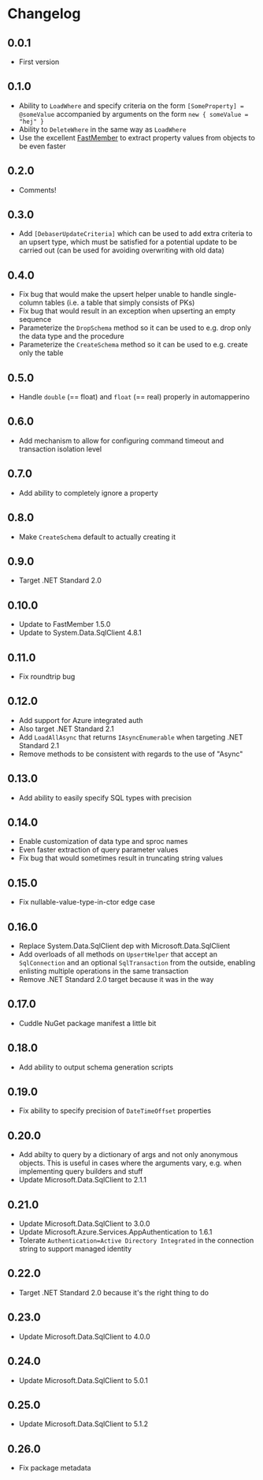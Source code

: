# Changelog

## 0.0.1
* First version

## 0.1.0
* Ability to `LoadWhere` and specify criteria on the form `[SomeProperty] = @someValue` accompanied by arguments on the form `new { someValue = "hej" }`
* Ability to `DeleteWhere` in the same way as `LoadWhere`
* Use the excellent [FastMember] to extract property values from objects to be even faster

## 0.2.0
* Comments!

## 0.3.0
* Add `[DebaserUpdateCriteria]` which can be used to add extra criteria to an upsert type, which must be satisfied for a potential update to be carried out (can be used for avoiding overwriting with old data)

## 0.4.0
* Fix bug that would make the upsert helper unable to handle single-column tables (i.e. a table that simply consists of PKs)
* Fix bug that would result in an exception when upserting an empty sequence
* Parameterize the `DropSchema` method so it can be used to e.g. drop only the data type and the procedure
* Parameterize the `CreateSchema` method so it can be used to e.g. create only the table

## 0.5.0
* Handle `double` (== float) and `float` (== real) properly in automapperino

## 0.6.0
* Add mechanism to allow for configuring command timeout and transaction isolation level

## 0.7.0
* Add ability to completely ignore a property

## 0.8.0
* Make `CreateSchema` default to actually creating it

## 0.9.0
* Target .NET Standard 2.0

## 0.10.0
* Update to FastMember 1.5.0
* Update to System.Data.SqlClient 4.8.1

## 0.11.0
* Fix roundtrip bug

## 0.12.0
* Add support for Azure integrated auth
* Also target .NET Standard 2.1
* Add `LoadAllAsync` that returns `IAsyncEnumerable` when targeting .NET Standard 2.1
* Remove methods to be consistent with regards to the use of "Async"

## 0.13.0
* Add ability to easily specify SQL types with precision

## 0.14.0
* Enable customization of data type and sproc names
* Even faster extraction of query parameter values
* Fix bug that would sometimes result in truncating string values

## 0.15.0
* Fix nullable-value-type-in-ctor edge case

## 0.16.0
* Replace System.Data.SqlClient dep with Microsoft.Data.SqlClient
* Add overloads of all methods on `UpsertHelper` that accept an `SqlConnection` and an optional `SqlTransaction` from the outside, enabling enlisting multiple operations in the same transaction
* Remove .NET Standard 2.0 target because it was in the way

## 0.17.0
* Cuddle NuGet package manifest a little bit

## 0.18.0
* Add ability to output schema generation scripts

## 0.19.0
* Fix ability to specify precision of `DateTimeOffset` properties

## 0.20.0
* Add abilty to query by a dictionary of args and not only anonymous objects. This is useful in cases where the arguments vary, e.g. when implementing query builders and stuff
* Update Microsoft.Data.SqlClient to 2.1.1

## 0.21.0
* Update Microsoft.Data.SqlClient to 3.0.0
* Update Microsoft.Azure.Services.AppAuthentication to 1.6.1
* Tolerate `Authentication=Active Directory Integrated` in the connection string to support managed identity

## 0.22.0
* Target .NET Standard 2.0 because it's the right thing to do

## 0.23.0
* Update Microsoft.Data.SqlClient to 4.0.0

## 0.24.0
* Update Microsoft.Data.SqlClient to 5.0.1

## 0.25.0
* Update Microsoft.Data.SqlClient to 5.1.2

## 0.26.0
* Fix package metadata


[FastMember]: https://github.com/mgravell/fast-member